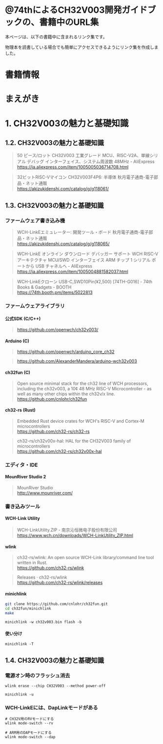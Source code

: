# @74thによるCH32V003開発ガイドブックの、書籍中のURL集

本ページは、以下の書籍中に含まれるリンク集です。

物理本を読書している場合でも簡単にアクセスできるようにリンク集を作成しました。

# 書籍情報

# まえがき

# 1. CH32V003の魅力と基礎知識

## 1.2. CH32V003の魅力と基礎知識

> 50 ピース/ロット CH32V003 工業グレード MCU、RISC-V2A、単線シリアル デバッグ インターフェイス、システム周波数 48MHz - AliExpress<br/>https://ja.aliexpress.com/item/1005005036714708.html

> 32ビットRISC-Vマイコン CH32V003F4P6: 半導体 秋月電子通商-電子部品・ネット通販<br/>https://akizukidenshi.com/catalog/g/g118061/

## 1.3. CH32V003の魅力と基礎知識

### ファームウェア書き込み機

> WCH-LinkEエミュレーター: 開発ツール・ボード 秋月電子通商-電子部品・ネット通販<br/>https://akizukidenshi.com/catalog/g/g118065/

> WCH-LinkE オンライン ダウンロード デバッガー サポート WCH RISC-V アーキテクチャ MCU/SWD インターフェイス ARM チップ 1 シリアル ポートから USB チャネルへ - AliExpress<br/>https://ja.aliexpress.com/item/1005004881582037.html

> WCH-LinkEクローン USB-C,SWD10Pin(¥2,500) [74TH-G016] - 74th Books & Gadgets - BOOTH<br/>https://74th.booth.pm/items/5022813

### ファームウェアライブラリ

#### 公式SDK (C/C++)

> https://github.com/openwch/ch32v003/

#### Arduino (C)

> https://github.com/openwch/arduino_core_ch32

> https://github.com/AlexanderMandera/arduino-wch32v003

#### ch32fun (C)

> Open source minimal stack for the ch32 line of WCH processors, including the ch32v003, a 10¢ 48 MHz RISC-V Microcontroller - as well as many other chips within the ch32v/x line.<br/>https://github.com/cnlohr/ch32fun

#### ch32-rs (Rust)

> Embedded Rust device crates for WCH's RISC-V and Cortex-M microcontrollers<br/>https://github.com/ch32-rs/ch32-rs

> ch32-rs/ch32v00x-hal: HAL for the CH32V003 family of microcontrollers<br/>https://github.com/ch32-rs/ch32v00x-hal

### エディタ・IDE

#### MounRiver Studio 2

> MounRiver Studio<br/>http://www.mounriver.com/

### 書き込みツール

#### WCH-Link Utility

> WCH-LinkUtility.ZIP - 南京沁恒微电子股份有限公司<br/>https://www.wch.cn/downloads/WCH-LinkUtility_ZIP.html

#### wlink

> ch32-rs/wlink: An open source WCH-Link library/command line tool written in Rust.<br/>https://github.com/ch32-rs/wlink

> Releases · ch32-rs/wlink<br/>https://github.com/ch32-rs/wlink/releases

#### minichlink

```sh
git clone https://github.com/cnlohr/ch32fun.git
cd ch32fun/minichlink
make
```

```
minichlink -w ch32v003.bin flash -b
```

#### 使い分け

```
minichlink -T
```

## 1.4. CH32V003の魅力と基礎知識

### 電源オン時のフラッシュ消去

```
wlink erase --chip CH32V003 --method power-off
```

```
minichlink -u
```

### WCH-LinkEには、DapLinkモードがある

```
# CH32V用のRVモードにする
wlink mode-switch --rv

# ARM用のDAPモードにする
wlink mode-switch --dap
```

